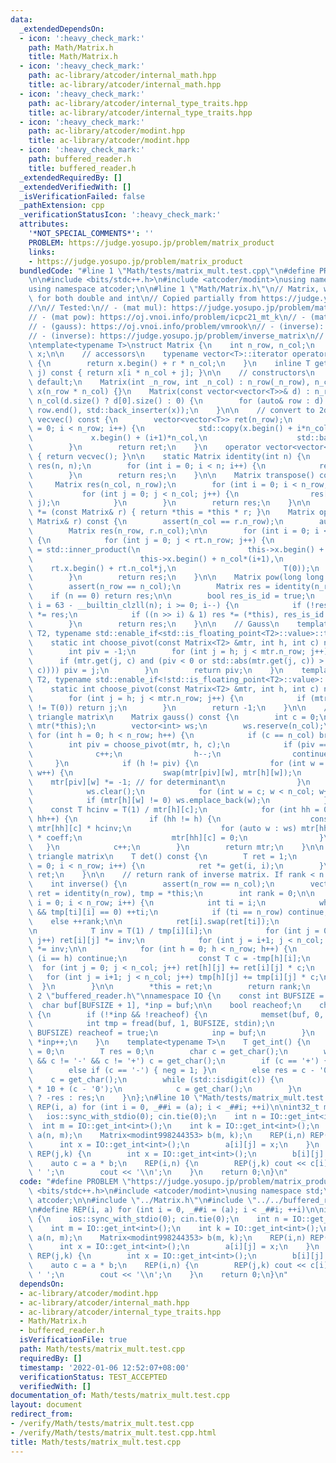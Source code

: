 ```yaml
---
data:
  _extendedDependsOn:
  - icon: ':heavy_check_mark:'
    path: Math/Matrix.h
    title: Math/Matrix.h
  - icon: ':heavy_check_mark:'
    path: ac-library/atcoder/internal_math.hpp
    title: ac-library/atcoder/internal_math.hpp
  - icon: ':heavy_check_mark:'
    path: ac-library/atcoder/internal_type_traits.hpp
    title: ac-library/atcoder/internal_type_traits.hpp
  - icon: ':heavy_check_mark:'
    path: ac-library/atcoder/modint.hpp
    title: ac-library/atcoder/modint.hpp
  - icon: ':heavy_check_mark:'
    path: buffered_reader.h
    title: buffered_reader.h
  _extendedRequiredBy: []
  _extendedVerifiedWith: []
  _isVerificationFailed: false
  _pathExtension: cpp
  _verificationStatusIcon: ':heavy_check_mark:'
  attributes:
    '*NOT_SPECIAL_COMMENTS*': ''
    PROBLEM: https://judge.yosupo.jp/problem/matrix_product
    links:
    - https://judge.yosupo.jp/problem/matrix_product
  bundledCode: "#line 1 \"Math/tests/matrix_mult.test.cpp\"\n#define PROBLEM \"https://judge.yosupo.jp/problem/matrix_product\"\
    \n\n#include <bits/stdc++.h>\n#include <atcoder/modint>\nusing namespace std;\n\
    using namespace atcoder;\n\n#line 1 \"Math/Matrix.h\"\n// Matrix, which works\
    \ for both double and int\n// Copied partially from https://judge.yosupo.jp/submission/54653\n\
    //\n// Tested:\n// - (mat mul): https://judge.yosupo.jp/problem/matrix_product\n\
    // - (mat pow): https://oj.vnoi.info/problem/icpc21_mt_k\n// - (mat pow): https://oj.vnoi.info/problem/icpc21_mb_h\n\
    // - (gauss): https://oj.vnoi.info/problem/vmrook\n// - (inverse): https://oj.vnoi.info/problem/dtl_lsr\n\
    // - (inverse): https://judge.yosupo.jp/problem/inverse_matrix\n// - (det): https://judge.yosupo.jp/problem/matrix_det\n\
    \ntemplate<typename T>\nstruct Matrix {\n    int n_row, n_col;\n    vector<T>\
    \ x;\n\n    // accessors\n    typename vector<T>::iterator operator [] (int r)\
    \ {\n        return x.begin() + r * n_col;\n    }\n    inline T get(int i, int\
    \ j) const { return x[i * n_col + j]; }\n\n    // constructors\n    Matrix() =\
    \ default;\n    Matrix(int _n_row, int _n_col) : n_row(_n_row), n_col(_n_col),\
    \ x(n_row * n_col) {}\n    Matrix(const vector<vector<T>>& d) : n_row(d.size()),\
    \ n_col(d.size() ? d[0].size() : 0) {\n        for (auto& row : d) std::copy(row.begin(),\
    \ row.end(), std::back_inserter(x));\n    }\n\n    // convert to 2d vec\n    vector<vector<T>>\
    \ vecvec() const {\n        vector<vector<T>> ret(n_row);\n        for (int i\
    \ = 0; i < n_row; i++) {\n            std::copy(x.begin() + i*n_col,\n       \
    \             x.begin() + (i+1)*n_col,\n                    std::back_inserter(ret[i]));\n\
    \        }\n        return ret;\n    }\n    operator vector<vector<T>>() const\
    \ { return vecvec(); }\n\n    static Matrix identity(int n) {\n        Matrix\
    \ res(n, n);\n        for (int i = 0; i < n; i++) {\n            res[i][i] = 1;\n\
    \        }\n        return res;\n    }\n\n    Matrix transpose() const {\n   \
    \     Matrix res(n_col, n_row);\n        for (int i = 0; i < n_row; i++) {\n \
    \           for (int j = 0; j < n_col; j++) {\n                res[j][i] = this->get(i,\
    \ j);\n            }\n        }\n        return res;\n    }\n\n    Matrix& operator\
    \ *= (const Matrix& r) { return *this = *this * r; }\n    Matrix operator * (const\
    \ Matrix& r) const {\n        assert(n_col == r.n_row);\n        auto rt = r.transpose();\n\
    \        Matrix res(n_row, r.n_col);\n\n        for (int i = 0; i < n_row; i++)\
    \ {\n            for (int j = 0; j < rt.n_row; j++) {\n                res[i][j]\
    \ = std::inner_product(\n                        this->x.begin() + n_col*i,\n\
    \                        this->x.begin() + n_col*(i+1),\n                    \
    \    rt.x.begin() + rt.n_col*j,\n                        T(0));\n            }\n\
    \        }\n        return res;\n    }\n\n    Matrix pow(long long n) const {\n\
    \        assert(n_row == n_col);\n        Matrix res = identity(n_row);\n    \
    \    if (n == 0) return res;\n\n        bool res_is_id = true;\n        for (int\
    \ i = 63 - __builtin_clzll(n); i >= 0; i--) {\n            if (!res_is_id) res\
    \ *= res;\n            if ((n >> i) & 1) res *= (*this), res_is_id = false;\n\
    \        }\n        return res;\n    }\n\n    // Gauss\n    template <typename\
    \ T2, typename std::enable_if<std::is_floating_point<T2>::value>::type * = nullptr>\n\
    \    static int choose_pivot(const Matrix<T2> &mtr, int h, int c) noexcept {\n\
    \        int piv = -1;\n        for (int j = h; j < mtr.n_row; j++) {\n      \
    \      if (mtr.get(j, c) and (piv < 0 or std::abs(mtr.get(j, c)) > std::abs(mtr.get(piv,\
    \ c)))) piv = j;\n        }\n        return piv;\n    }\n    template <typename\
    \ T2, typename std::enable_if<!std::is_floating_point<T2>::value>::type * = nullptr>\n\
    \    static int choose_pivot(const Matrix<T2> &mtr, int h, int c) noexcept {\n\
    \        for (int j = h; j < mtr.n_row; j++) {\n            if (mtr.get(j, c)\
    \ != T(0)) return j;\n        }\n        return -1;\n    }\n\n    // return upper\
    \ triangle matrix\n    Matrix gauss() const {\n        int c = 0;\n        Matrix\
    \ mtr(*this);\n        vector<int> ws;\n        ws.reserve(n_col);\n\n       \
    \ for (int h = 0; h < n_row; h++) {\n            if (c == n_col) break;\n    \
    \        int piv = choose_pivot(mtr, h, c);\n            if (piv == -1) {\n  \
    \              c++;\n                h--;\n                continue;\n       \
    \     }\n            if (h != piv) {\n                for (int w = 0; w < n_col;\
    \ w++) {\n                    swap(mtr[piv][w], mtr[h][w]);\n                \
    \    mtr[piv][w] *= -1; // for determinant\n                }\n            }\n\
    \            ws.clear();\n            for (int w = c; w < n_col; w++) {\n    \
    \            if (mtr[h][w] != 0) ws.emplace_back(w);\n            }\n        \
    \    const T hcinv = T(1) / mtr[h][c];\n            for (int hh = 0; hh < n_row;\
    \ hh++) {\n                if (hh != h) {\n                    const T coeff =\
    \ mtr[hh][c] * hcinv;\n                    for (auto w : ws) mtr[hh][w] -= mtr[h][w]\
    \ * coeff;\n                    mtr[hh][c] = 0;\n                }\n         \
    \   }\n            c++;\n        }\n        return mtr;\n    }\n\n    // For upper\
    \ triangle matrix\n    T det() const {\n        T ret = 1;\n        for (int i\
    \ = 0; i < n_row; i++) {\n            ret *= get(i, i);\n        }\n        return\
    \ ret;\n    }\n\n    // return rank of inverse matrix. If rank < n -> not invertible\n\
    \    int inverse() {\n        assert(n_row == n_col);\n        vector<vector<T>>\
    \ ret = identity(n_row), tmp = *this;\n        int rank = 0;\n\n        for (int\
    \ i = 0; i < n_row; i++) {\n            int ti = i;\n            while (ti < n_row\
    \ && tmp[ti][i] == 0) ++ti;\n            if (ti == n_row) continue;\n        \
    \    else ++rank;\n\n            ret[i].swap(ret[ti]);\n            tmp[i].swap(tmp[ti]);\n\
    \n            T inv = T(1) / tmp[i][i];\n            for (int j = 0; j < n_col;\
    \ j++) ret[i][j] *= inv;\n            for (int j = i+1; j < n_col; j++) tmp[i][j]\
    \ *= inv;\n\n            for (int h = 0; h < n_row; h++) {\n                if\
    \ (i == h) continue;\n                const T c = -tmp[h][i];\n              \
    \  for (int j = 0; j < n_col; j++) ret[h][j] += ret[i][j] * c;\n             \
    \   for (int j = i+1; j < n_col; j++) tmp[h][j] += tmp[i][j] * c;\n          \
    \  }\n        }\n\n        *this = ret;\n        return rank;\n    }\n};\n#line\
    \ 2 \"buffered_reader.h\"\nnamespace IO {\n    const int BUFSIZE = 1<<14;\n  \
    \  char buf[BUFSIZE + 1], *inp = buf;\n\n    bool reacheof;\n    char get_char()\
    \ {\n        if (!*inp && !reacheof) {\n            memset(buf, 0, sizeof buf);\n\
    \            int tmp = fread(buf, 1, BUFSIZE, stdin);\n            if (tmp !=\
    \ BUFSIZE) reacheof = true;\n            inp = buf;\n        }\n        return\
    \ *inp++;\n    }\n    template<typename T>\n    T get_int() {\n        int neg\
    \ = 0;\n        T res = 0;\n        char c = get_char();\n        while (!std::isdigit(c)\
    \ && c != '-' && c != '+') c = get_char();\n        if (c == '+') { neg = 0; }\n\
    \        else if (c == '-') { neg = 1; }\n        else res = c - '0';\n\n    \
    \    c = get_char();\n        while (std::isdigit(c)) {\n            res = res\
    \ * 10 + (c - '0');\n            c = get_char();\n        }\n        return neg\
    \ ? -res : res;\n    }\n};\n#line 10 \"Math/tests/matrix_mult.test.cpp\"\n\n#define\
    \ REP(i, a) for (int i = 0, _##i = (a); i < _##i; ++i)\n\nint32_t main() {\n \
    \   ios::sync_with_stdio(0); cin.tie(0);\n    int n = IO::get_int<int>();\n  \
    \  int m = IO::get_int<int>();\n    int k = IO::get_int<int>();\n    Matrix<modint998244353>\
    \ a(n, m);\n    Matrix<modint998244353> b(m, k);\n    REP(i,n) REP(j,m) {\n  \
    \      int x = IO::get_int<int>();\n        a[i][j] = x;\n    }\n    REP(i,m)\
    \ REP(j,k) {\n        int x = IO::get_int<int>();\n        b[i][j] = x;\n    }\n\
    \    auto c = a * b;\n    REP(i,n) {\n        REP(j,k) cout << c[i][j].val() <<\
    \ ' ';\n        cout << '\\n';\n    }\n    return 0;\n}\n"
  code: "#define PROBLEM \"https://judge.yosupo.jp/problem/matrix_product\"\n\n#include\
    \ <bits/stdc++.h>\n#include <atcoder/modint>\nusing namespace std;\nusing namespace\
    \ atcoder;\n\n#include \"../Matrix.h\"\n#include \"../../buffered_reader.h\"\n\
    \n#define REP(i, a) for (int i = 0, _##i = (a); i < _##i; ++i)\n\nint32_t main()\
    \ {\n    ios::sync_with_stdio(0); cin.tie(0);\n    int n = IO::get_int<int>();\n\
    \    int m = IO::get_int<int>();\n    int k = IO::get_int<int>();\n    Matrix<modint998244353>\
    \ a(n, m);\n    Matrix<modint998244353> b(m, k);\n    REP(i,n) REP(j,m) {\n  \
    \      int x = IO::get_int<int>();\n        a[i][j] = x;\n    }\n    REP(i,m)\
    \ REP(j,k) {\n        int x = IO::get_int<int>();\n        b[i][j] = x;\n    }\n\
    \    auto c = a * b;\n    REP(i,n) {\n        REP(j,k) cout << c[i][j].val() <<\
    \ ' ';\n        cout << '\\n';\n    }\n    return 0;\n}\n"
  dependsOn:
  - ac-library/atcoder/modint.hpp
  - ac-library/atcoder/internal_math.hpp
  - ac-library/atcoder/internal_type_traits.hpp
  - Math/Matrix.h
  - buffered_reader.h
  isVerificationFile: true
  path: Math/tests/matrix_mult.test.cpp
  requiredBy: []
  timestamp: '2022-01-06 12:52:07+08:00'
  verificationStatus: TEST_ACCEPTED
  verifiedWith: []
documentation_of: Math/tests/matrix_mult.test.cpp
layout: document
redirect_from:
- /verify/Math/tests/matrix_mult.test.cpp
- /verify/Math/tests/matrix_mult.test.cpp.html
title: Math/tests/matrix_mult.test.cpp
---
```

